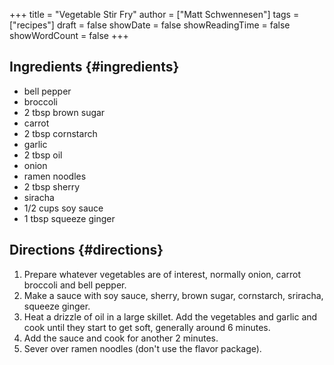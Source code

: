 +++
title = "Vegetable Stir Fry"
author = ["Matt Schwennesen"]
tags = ["recipes"]
draft = false
showDate = false
showReadingTime = false
showWordCount = false
+++

## Ingredients {#ingredients}

-   bell pepper
-   broccoli
-   2 tbsp brown sugar
-   carrot
-   2 tbsp cornstarch
-   garlic
-   2 tbsp oil
-   onion
-   ramen noodles
-   2 tbsp sherry
-   siracha
-   1/2 cups soy sauce
-   1 tbsp squeeze ginger


## Directions {#directions}

1.  Prepare whatever vegetables are of interest, normally onion, carrot broccoli
    and bell pepper.
2.  Make a sauce with soy sauce, sherry, brown sugar, cornstarch, sriracha, squeeze ginger.
3.  Heat a drizzle of oil in a large skillet. Add the vegetables and garlic and
    cook until they start to get soft, generally around 6 minutes.
4.  Add the sauce and cook for another 2 minutes.
5.  Sever over ramen noodles (don't use the flavor package).
